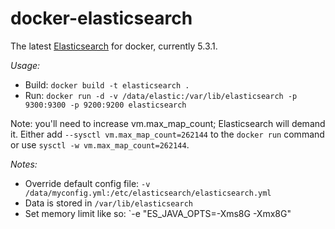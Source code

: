 docker-elasticsearch
====================

The latest [Elasticsearch](https://www.elastic.co/products/elasticsearch) for docker, currently 5.3.1.

*Usage:*

* Build: `docker build -t elasticsearch .`
* Run: `docker run -d -v /data/elastic:/var/lib/elasticsearch -p 9300:9300 -p 9200:9200 elasticsearch`

Note: you'll need to increase vm.max_map_count; Elasticsearch will demand it. Either add
`--sysctl vm.max_map_count=262144` to the `docker run` command or use `sysctl -w vm.max_map_count=262144`.

*Notes:*

* Override default config file: `-v /data/myconfig.yml:/etc/elasticsearch/elasticsearch.yml`
* Data is stored in `/var/lib/elasticsearch`
* Set memory limit like so: `-e "ES_JAVA_OPTS=-Xms8G -Xmx8G"
